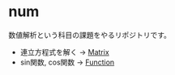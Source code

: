 # num

数値解析という科目の課題をやるリポジトリです。

- 連立方程式を解く -> [Matrix](https://github.com/syuya2036/num/tree/main/matrix)
- sin関数, cos関数 -> [Function](https://github.com/syuya2036/num/tree/main/function)